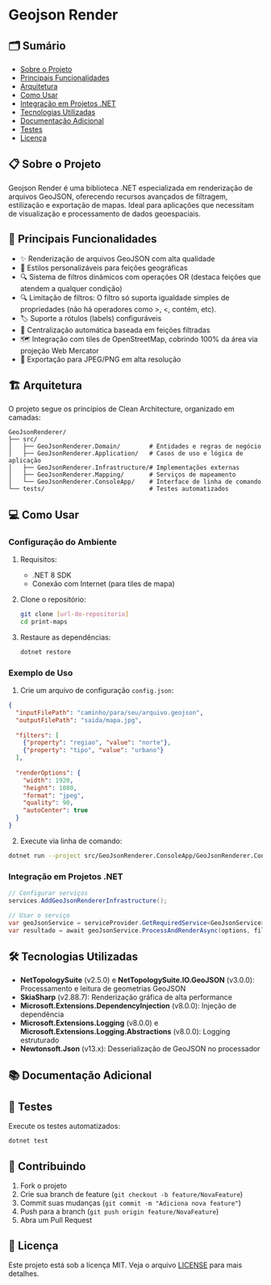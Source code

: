 # Geojson Render

## 🗂️ Sumário
- [Sobre o Projeto](#sobre-o-projeto)
- [Principais Funcionalidades](#principais-funcionalidades)
- [Arquitetura](#arquitetura)
- [Como Usar](#como-usar)
- [Integração em Projetos .NET](#integração-em-projetos-net)
- [Tecnologias Utilizadas](#tecnologias-utilizadas)
- [Documentação Adicional](#documentação-adicional)
- [Testes](#testes)
- [Licença](#licença)


## 📋 Sobre o Projeto

Geojson Render é uma biblioteca .NET especializada em renderização de arquivos GeoJSON, oferecendo recursos avançados de filtragem, estilização e exportação de mapas. Ideal para aplicações que necessitam de visualização e processamento de dados geoespaciais.

## 🚀 Principais Funcionalidades

- ✨ Renderização de arquivos GeoJSON com alta qualidade
- 🎨 Estilos personalizáveis para feições geográficas
- 🔍 Sistema de filtros dinâmicos com operações OR (destaca feições que atendem a qualquer condição)
- 🔍 Limitação de filtros: O filtro só suporta igualdade simples de propriedades (não há operadores como >, <, contém, etc).
- 🏷️ Suporte a rótulos (labels) configuráveis
- 🎯 Centralização automática baseada em feições filtradas
- 🗺️ Integração com tiles de OpenStreetMap, cobrindo 100% da área via projeção Web Mercator
- 📸 Exportação para JPEG/PNG em alta resolução

## 🏗️ Arquitetura

O projeto segue os princípios de Clean Architecture, organizado em camadas:

```
GeoJsonRenderer/
├── src/
│   ├── GeoJsonRenderer.Domain/        # Entidades e regras de negócio
│   ├── GeoJsonRenderer.Application/   # Casos de uso e lógica de aplicação
│   ├── GeoJsonRenderer.Infrastructure/# Implementações externas
│   ├── GeoJsonRenderer.Mapping/       # Serviços de mapeamento
│   └── GeoJsonRenderer.ConsoleApp/    # Interface de linha de comando
└── tests/                             # Testes automatizados
```

## 💻 Como Usar

### Configuração do Ambiente

1. Requisitos:
   - .NET 8 SDK 
   - Conexão com Internet (para tiles de mapa)

2. Clone o repositório:
   ```bash
   git clone [url-do-repositorio]
   cd print-maps
   ```

3. Restaure as dependências:
   ```bash
   dotnet restore
   ```

### Exemplo de Uso

1. Crie um arquivo de configuração `config.json`:
```json
{
  "inputFilePath": "caminho/para/seu/arquivo.geojson",
  "outputFilePath": "saida/mapa.jpg",
  
  "filters": [
    {"property": "regiao", "value": "norte"},
    {"property": "tipo", "value": "urbano"}
  ],
  
  "renderOptions": {
    "width": 1920,
    "height": 1080,
    "format": "jpeg",
    "quality": 90,
    "autoCenter": true
  }
}
```

2. Execute via linha de comando:
```bash
dotnet run --project src/GeoJsonRenderer.ConsoleApp/GeoJsonRenderer.ConsoleApp.csproj config.json
```

### Integração em Projetos .NET

```csharp
// Configurar serviços
services.AddGeoJsonRendererInfrastructure();

// Usar o serviço
var geoJsonService = serviceProvider.GetRequiredService<GeoJsonService>();
var resultado = await geoJsonService.ProcessAndRenderAsync(options, filtros, estilos);
```

## 🛠️ Tecnologias Utilizadas

- **NetTopologySuite** (v2.5.0) e **NetTopologySuite.IO.GeoJSON** (v3.0.0): Processamento e leitura de geometrias GeoJSON
- **SkiaSharp** (v2.88.7): Renderização gráfica de alta performance
- **Microsoft.Extensions.DependencyInjection** (v8.0.0): Injeção de dependência
- **Microsoft.Extensions.Logging** (v8.0.0) e **Microsoft.Extensions.Logging.Abstractions** (v8.0.0): Logging estruturado
- **Newtonsoft.Json** (v13.x): Desserialização de GeoJSON no processador

## 📚 Documentação Adicional

## 🧪 Testes

Execute os testes automatizados:
```bash
dotnet test
```

## 🤝 Contribuindo

1. Fork o projeto
2. Crie sua branch de feature (`git checkout -b feature/NovaFeature`)
3. Commit suas mudanças (`git commit -m "Adiciona nova feature"`)
4. Push para a branch (`git push origin feature/NovaFeature`)
5. Abra um Pull Request

## 📄 Licença

Este projeto está sob a licença MIT. Veja o arquivo [LICENSE](LICENSE) para mais detalhes.

